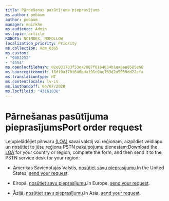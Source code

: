 ```yaml
---
title: Pārnešanas pasūtījuma pieprasījums
ms.author: pebaum
author: pebaum
manager: mnirkhe
ms.audience: Admin
ms.topic: article
ROBOTS: NOINDEX, NOFOLLOW
localization_priority: Priority
ms.collection: Adm_O365
ms.custom:
- "9002252"
- "4554"
ms.openlocfilehash: 02e031703f53ea2807f0164634b1ea6ae8585e66
ms.sourcegitcommit: 18df9a170f6a0bda191c0ae763d2a5069dd22efa
ms.translationtype: HT
ms.contentlocale: lv-LV
ms.lasthandoff: 04/07/2020
ms.locfileid: "43161038"
---
```

# <a name="port-order-request"></a><span data-ttu-id="0f715-102">Pārnešanas pasūtījuma pieprasījums</span><span class="sxs-lookup"><span data-stu-id="0f715-102">Port order request</span></span>

<span data-ttu-id="0f715-103">Lejupielādējiet pilnvaru [(LOA)](https://docs.microsoft.com/microsoftteams/manage-phone-numbers-for-your-organization/manage-phone-numbers-for-your-organization#letters-of-authorization-loas-for-transferring-numbers) savai valstij vai reģionam, aizpildiet veidlapu un nosūtiet to jūsu reģiona PSTN pakalpojumu dienestam:</span><span class="sxs-lookup"><span data-stu-id="0f715-103">Download the [LOA](https://docs.microsoft.com/microsoftteams/manage-phone-numbers-for-your-organization/manage-phone-numbers-for-your-organization#letters-of-authorization-loas-for-transferring-numbers) for your country or region, complete the form, and then send it to the PSTN service desk for your region:</span></span>

- <span data-ttu-id="0f715-104">Amerikas Savienotajās Valstīs, [nosūtiet savu pieprasījumu](mailto:ptn@microsoft.com).</span><span class="sxs-lookup"><span data-stu-id="0f715-104">In the United States, [send your request](mailto:ptn@microsoft.com).</span></span>

- <span data-ttu-id="0f715-105">Eiropā, [nosūtiet savu pieprasījumu](mailto:ptneu@microsoft.com).</span><span class="sxs-lookup"><span data-stu-id="0f715-105">In Europe, [send your request](mailto:ptneu@microsoft.com).</span></span>

- <span data-ttu-id="0f715-106">Āzijā, [nosūtiet savu pieprasījumu](mailto:ptnapac@microsoft.com).</span><span class="sxs-lookup"><span data-stu-id="0f715-106">In Asia, [send your request](mailto:ptnapac@microsoft.com).</span></span>
